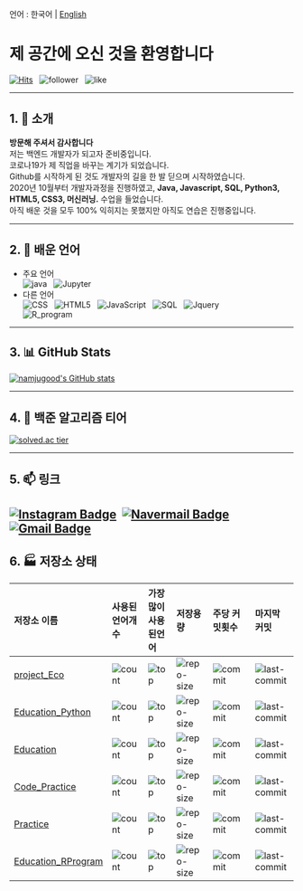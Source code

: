 언어 : 한국어 | [English](https://github.com/namjugood/namjugood/blob/master/README.md)

# 제 공간에 오신 것을 환영합니다
[![Hits](https://hits.seeyoufarm.com/api/count/incr/badge.svg?url=https%3A%2F%2Fgithub.com%2Fnamjugood%2Fhit-counter&count_bg=%23DB8230&title_bg=%23555555&icon=gravatar.svg&icon_color=%23FFFFFF&title=Hits&edge_flat=false)](https://hits.seeyoufarm.com)&nbsp;&nbsp;&nbsp;![follower](https://img.shields.io/github/followers/namjugood?color=DB8230&label=Follwer&logo=GitHub&logoColor=FFFFFF)&nbsp;&nbsp;&nbsp;![like](https://img.shields.io/github/stars/namjugood?affiliations=OWNER%2CCOLLABORATOR%2CORGANIZATION_MEMBER&label=LIKES&logoColor=%23FF0000&style=social)
<!--
**namjugood/namjugood** is a ✨ _special_ ✨ repository because its `README.md` (this file) appears on your GitHub profile.


- 🔭 I’m currently working on ...
- 🌱 I’m currently learning ...
- 👯 I’m looking to collaborate on ...
- 🤔 I’m looking for help with ...
- 💬 Ask me about ...
- 📫 How to reach me: ...
- 😄 Pronouns: ...
- ⚡ Fun fact: ...
-->

---
## 1. :wine_glass: 소개
__방문해 주셔서 감사합니다__<br>
저는 백엔드 개발자가 되고자 준비중입니다. <br>
코로나19가 제 직업을 바꾸는 계기가 되었습니다. <br>
Github를 시작하게 된 것도 개발자의 길을 한 발 딛으며 시작하였습니다. <br>
2020년 10월부터 개발자과정을 진행하였고, __Java, Javascript, SQL, Python3, HTML5, CSS3, 머신러닝.__ 수업을 들었습니다.<br>
아직 배운 것을 모두 100% 익히지는 못했지만 아직도 연습은 진행중입니다.

---
## 2. 🌱 배운 언어
- 주요 언어<br>
![java](https://img.shields.io/badge/Java-★★☆☆☆-007396?logo=Java&logoColor=007396)&nbsp;&nbsp;&nbsp;![Jupyter](https://img.shields.io/badge/Jupyter-★★☆☆☆-F37626?logo=Python&logoColor=F37626)
- 다른 언어<br>
![CSS](https://img.shields.io/badge/CSS3-★★☆☆☆-1572B6?logo=CSS3&logoColor=1572B6)&nbsp;&nbsp;&nbsp;![HTML5](https://img.shields.io/badge/HTML5-★★☆☆☆-E34F26?logo=Html5&logoColor=E34F26)&nbsp;&nbsp;&nbsp;![JavaScript](https://img.shields.io/badge/JavaScript-★★☆☆☆-F7DF1E?logo=JavaScript&logoColor=F7DF1E)&nbsp;&nbsp;&nbsp;![SQL](https://img.shields.io/badge/SQL-★★☆☆☆-F80000?logo=Oracle&logoColor=F80000)&nbsp;&nbsp;&nbsp;![Jquery](https://img.shields.io/badge/JQuery-★☆☆☆☆-0769AD?logo=JQuery&logoColor=0769AD)<br>
![R_program](https://img.shields.io/badge/R_program-★☆☆☆☆-0769AD?logo=R&logoColor=276DC3)

---
## 3. :bar_chart: GitHub Stats
[![namjugood's GitHub stats](https://github-readme-stats.vercel.app/api?username=namjugood&show_icons=true&theme=merko)](https://github.com/namjugood/)

---
## 4. :scroll: 백준 알고리즘 티어
[![solved.ac tier](http://mazassumnida.wtf/api/generate_badge?boj=goodnamju)](https://solved.ac/goodnamju)

---
## 5. 📫 링크

[![Instagram Badge](https://img.shields.io/badge/Instagram-E4405F?style=flat-square&logo=Instagram&logoColor=white&link=https://www.instagram.com/good.nj)](https://www.instagram.com/good.nj) &nbsp;[![Navermail Badge](https://img.shields.io/badge/Naver-03C75A?style=flat-square&logo=Naver&logoColor=white&link=mailto:namjugood@naver.com)](mailto:namjugood@naver.com) &nbsp;[![Gmail Badge](https://img.shields.io/badge/Gmail-d14836?style=flat-square&logo=Gmail&logoColor=white&link=mailto:namjugood@gmail.com)](mailto:namjugood@gmail.com)
---
## 6. :factory: 저장소 상태

|저장소 이름|사용된 언어개수|가장 많이 사용된언어|저장용량|주당 커밋횟수|마지막 커밋|
|:---|:---|:---|:---|:---|:---|
|[project_Eco](https://github.com/namjugood/project_Eco.git)|![count](https://img.shields.io/github/languages/count/namjugood/project_Eco)|![top](https://img.shields.io/github/languages/top/namjugood/project_Eco)|![repo-size](https://img.shields.io/github/repo-size/namjugood/project_Eco)|![commit](https://img.shields.io/github/commit-activity/w/namjugood/project_Eco)|![last-commit](https://img.shields.io/github/last-commit/namjugood/project_Eco)|
|[Education_Python](https://github.com/namjugood/Education_Python.git)|![count](https://img.shields.io/github/languages/count/namjugood/Education_Python)|![top](https://img.shields.io/github/languages/top/namjugood/Education_Python)|![repo-size](https://img.shields.io/github/repo-size/namjugood/Education_Python)|![commit](https://img.shields.io/github/commit-activity/w/namjugood/Education_Python)|![last-commit](https://img.shields.io/github/last-commit/namjugood/Education_Python)|
|[Education](https://github.com/namjugood/Education.git)|![count](https://img.shields.io/github/languages/count/namjugood/Education)|![top](https://img.shields.io/github/languages/top/namjugood/Education)|![repo-size](https://img.shields.io/github/repo-size/namjugood/Education)|![commit](https://img.shields.io/github/commit-activity/w/namjugood/Education)|![last-commit](https://img.shields.io/github/last-commit/namjugood/Education)|
|[Code_Practice](https://github.com/namjugood/Code_Practice.git)|![count](https://img.shields.io/github/languages/count/namjugood/Code_Practice)|![top](https://img.shields.io/github/languages/top/namjugood/Code_Practice)|![repo-size](https://img.shields.io/github/repo-size/namjugood/Code_Practice)|![commit](https://img.shields.io/github/commit-activity/w/namjugood/Code_Practice)|![last-commit](https://img.shields.io/github/last-commit/namjugood/Code_Practice)|
|[Practice](https://github.com/namjugood/Practice)|![count](https://img.shields.io/github/languages/count/namjugood/Practice)|![top](https://img.shields.io/github/languages/top/namjugood/Practice)|![repo-size](https://img.shields.io/github/repo-size/namjugood/Practice)|![commit](https://img.shields.io/github/commit-activity/w/namjugood/Practice)|![last-commit](https://img.shields.io/github/last-commit/namjugood/Practice)
|[Education_RProgram](https://github.com/namjugood/Education_RProgram)|![count](https://img.shields.io/github/languages/count/namjugood/Education_RProgram)|![top](https://img.shields.io/github/languages/top/namjugood/Education_RProgram)|![repo-size](https://img.shields.io/github/repo-size/namjugood/Education_RProgram)|![commit](https://img.shields.io/github/commit-activity/w/namjugood/Education_RProgram)|![last-commit](https://img.shields.io/github/last-commit/namjugood/Education_RProgram)|



